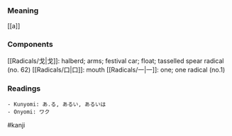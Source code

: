 ### Meaning

[[a]]

### Components

[[Radicals/戈|戈]]: halberd; arms; festival car; float; tasselled spear radical (no. 62) [[Radicals/口|口]]: mouth [[Radicals/一|一]]: one; one radical (no.1)

### Readings

```
- Kunyomi: あ.る, あるい, あるいは
- Onyomi: ワク
```

#kanji